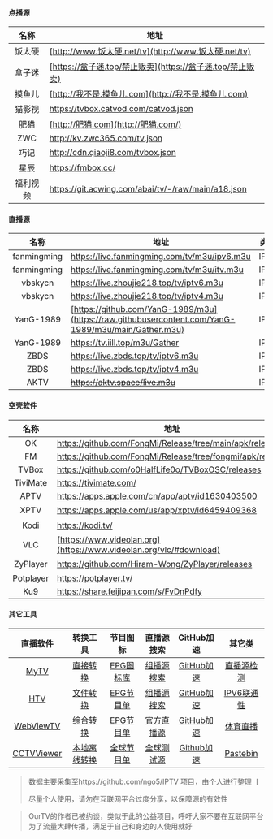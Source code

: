 #### 点播源

|   名称   | 地址                                                         |
| :------: | ------------------------------------------------------------ |
|  饭太硬  | [http://www.饭太硬.net/tv](http://www.饭太硬.net/tv) |
|  盒子迷  | [https://盒子迷.top/禁止贩卖](https://盒子迷.top/禁止贩卖) |
|  摸鱼儿  | [http://我不是.摸鱼儿.com](http://我不是.摸鱼儿.com) |
|  猫影视  | https://tvbox.catvod.com/catvod.json |
|   肥猫   | [http://肥猫.com](http://肥猫.com/)                 |
|   ZWC    | http://kv.zwc365.com/tv.json                                 |
|   巧记   | http://cdn.qiaoji8.com/tvbox.json                            |
|   星辰   | https://fmbox.cc/                                            |
| 福利视频 | https://git.acwing.com/abai/tv/-/raw/main/a18.json           |

#### 直播源

|    名称     | 地址                                                         | 类型 |
| :---------: | ------------------------------------------------------------ | :--: |
| fanmingming | https://live.fanmingming.com/tv/m3u/ipv6.m3u                 | IPV6 |
| fanmingming | https://live.fanmingming.com/tv/m3u/itv.m3u                  | IPV4 |
|   vbskycn   | https://live.zhoujie218.top/tv/iptv6.m3u                     | IPV6 |
|   vbskycn   | https://live.zhoujie218.top/tv/iptv4.m3u                     | IPV4 |
|  YanG-1989  | [https://github.com/YanG-1989/m3u](https://raw.githubusercontent.com/YanG-1989/m3u/main/Gather.m3u) | IPV6 |
|  YanG-1989  | https://tv.iill.top/m3u/Gather                               | IPV4 |
|    ZBDS     | https://live.zbds.top/tv/iptv6.m3u                           | IPV6 |
|    ZBDS     | https://live.zbds.top/tv/iptv4.m3u                           | IPV4 |
|    AKTV     | ~~https://aktv.space/live.m3u~~                              | IPV4 |

#### 空壳软件

|   名称    | 地址                                                         |  备注   |
| :-------: | ------------------------------------------------------------ | :-----: |
|    OK     | https://github.com/FongMi/Release/tree/main/apk/release      | Android |
|    FM     | https://github.com/FongMi/Release/tree/fongmi/apk/release    | Android |
|   TVBox   | https://github.com/o0HalfLife0o/TVBoxOSC/releases            | Android |
| TiviMate  | https://tivimate.com/                                        | Android |
|   APTV    | https://apps.apple.com/cn/app/aptv/id1630403500              |   iOS   |
|   XPTV    | https://apps.apple.com/us/app/xptv/id6459409368              | 美区iOS |
|   Kodi    | https://kodi.tv/                                             | 全平台  |
|    VLC    | [https://www.videolan.org](https://www.videolan.org/vlc/#download) | 全平台  |
| ZyPlayer  | https://github.com/Hiram-Wong/ZyPlayer/releases              | 多平台  |
| Potplayer | https://potplayer.tv/                                        | Windows |
|    Ku9    | https://share.feijipan.com/s/FvDnPdfy                        | Android |

#### 其它工具

|                           直播软件                           |                           转换工具                           |                      节目图标                       |                          直播源搜索                          |               GitHub加速               |                          其它类                          |
| :----------------------------------------------------------: | :----------------------------------------------------------: | :-------------------------------------------------: | :----------------------------------------------------------: | :------------------------------------: | :------------------------------------------------------: |
|    [MyTV](https://github.com/lizongying/my-tv-0/releases)    |      [直接转换](https://www.judy.xx.kg/lives.php)      | [EPG图标库](https://assets.livednow.com/guide.html) |              [组播源搜索](http://tonkiang.us/?)              |  [GitHub加速](https://gh-proxy.com/)   | [直播源检测](https://github.com/zhimin-dev/iptv-checker) |
|   [HTV](https://github.com/HTWMedia/HTV)    |             [文件转换](https://zbds.top/tools/)              |           [EPG节目单](https://e.erw.cc/)            |     [组播源搜索](http://www.foodieguide.com/iptvsearch)      | [GitHub加速](https://git.mxg.pub/) |            [IPV6联通性](https://testipv6.cn/)            |
| [WebViewTV](https://github.com/hxh19950701/WebViewTvLive/releases) |               [综合转换](https://tools.v1.mk/)               |       [EPG节目单](http://epg.51zmt.top:8000)        |          [官方直播源](https://iptv-org.github.io/)           | [GitHub加速](https://xiake.pro/)  |          [体育直播](http://www.qiumi1314.com/)           |
| [CCTVViewer](https://github.com/Eanya-Tonic/CCTV_Viewer/releases) | [本地离线转换](https://github.com/sublime2025/IPTV/blob/main/html) |     [全球节目单](https://epg.pw/xmltv/epg.xml)      | [全球测试源](https://epg.pw/test_channel_page.html?lang=zh-hans) |   [Github加速](https://ghfast.top/)    |               [Pastebin](https://shz.al/)                |

> 数据主要采集至https://github.com/ngo5/IPTV 项目，由个人进行整理 丨
>
> 尽量个人使用，请勿在互联网平台过度分享，以保障源的有效性

> OurTV的作者已被约谈，类似于此的公益项目，呼吁大家不要在互联网平台为了流量大肆传播，满足于自己和身边的人使用就好
